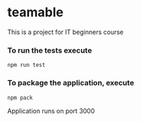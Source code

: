 # teamable
This is a project for IT beginners course

### To run the tests execute

    npm run test

### To package the application, execute

    npm pack

    
Application runs on port 3000

